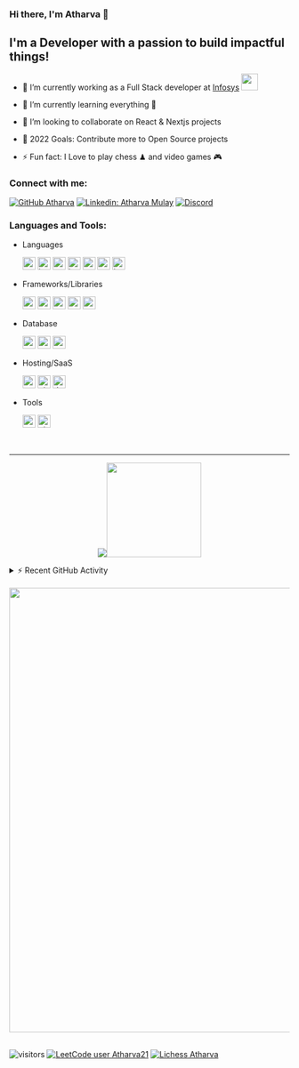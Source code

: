 ### Hi there, I'm Atharva 👋

## I'm a Developer with a passion to build impactful things!

-   🔭 I’m currently working as a Full Stack developer at [Infosys](https://www.infosys.com/) <img src="https://media.giphy.com/media/WUlplcMpOCEmTGBtBW/giphy.gif" width="30">

-   🌱 I’m currently learning everything 🤣
-   👯 I’m looking to collaborate on React & Nextjs projects
-   🥅 2022 Goals: Contribute more to Open Source projects
-   ⚡ Fun fact: I Love to play chess ♟ and video games 🎮

### Connect with me:

[![GitHub Atharva](https://img.shields.io/github/followers/Atharva21?label=follow&style=social)][github] [![Linkedin: Atharva Mulay](https://img.shields.io/badge/-Atharva%20Mulay-blue?style=flat-square&logo=Linkedin&logoColor=white&link=https://www.linkedin.com/in/atharvamulay/)][linkedin] [![Discord](https://img.shields.io/discord/762306474797039647?logo=Discord&logoColor=%2342b3f5&label=Tobi's%20Crib&style=flat-square)](https://discord.gg/4dgQfqBNAU)

### Languages and Tools:

-   Languages

    <img alt="typescript" src="https://img.shields.io/badge/-Typescript-444?&logo=Typescript&logoColor=2496ED" height="23px" /> <img alt="javascript" src="https://img.shields.io/badge/-Javascript-444?&logo=javascript" height="23px" /> <img alt="python" src="https://img.shields.io/badge/-Python-444?&logo=python&logoColor=2496ED" height="23px" /> <img alt="html" src="https://img.shields.io/badge/-Html-444?&logo=Html5" height="23px" /> <img alt="css" src="https://img.shields.io/badge/-CSS-444?&logo=Css3&logoColor=2496ED" height="23px" /> <img alt="go" src="https://img.shields.io/badge/-GO-444?&logo=go&logoColor=007ACC&logoColor=2496ED" height="23px" /> <img alt="java" src="https://img.shields.io/badge/-Java-444?&logo=Java&logoColor=FF0000" height="23px" />

-   Frameworks/Libraries

    <img alt="nodejs" src="https://img.shields.io/badge/-Nodejs-444?&logo=node.js" height="23px" /> <img alt="graphql" src="https://img.shields.io/badge/-GraphQL-444?&logo=GraphQL&logoColor=E10098" height="23px" /> <img alt="reactjs" src="https://img.shields.io/badge/-React-444?&logo=react" height="23px" /> <img alt="styled-components" src="https://img.shields.io/badge/-Styled%20Components-444?logo=styled-components" height="23px" /> <img alt="spring" src="https://img.shields.io/badge/-Spring%20Boot-444?logo=Spring" height="23px" />

-   Database

    <img alt="redis" src="https://img.shields.io/badge/-Redis-444?&logo=Redis" height="23px" /> <img alt="mongodb" src="https://img.shields.io/badge/-MongoDB-444?&logo=MongoDB" height="23px" /> <img alt="mysql" src="https://img.shields.io/badge/-MySQL-444?&logo=MySQL&logoColor=2496ED" height="23px" />

-   Hosting/SaaS

    <img alt="aws" src="https://img.shields.io/badge/-AWS-444?&logo=Amazon-aws&logoColor=FF9900" height="23px" /> <img alt="github-actions" src="https://img.shields.io/badge/-Github%20Actions-444?&logo=github-actions&logoColor=2496ED" height="23px" /> <img alt="docker" src="https://img.shields.io/badge/-Docker-444?&logo=docker" height="23px" />

-   Tools

    <img alt="vscode" src="https://img.shields.io/badge/-VSCode-444?&logo=visual-studio-code&logoColor=007ACC" height="23px" /> <img alt="git" src="https://img.shields.io/badge/-git-444?&logo=Git" height="23px" />

<br>

---

<p align="center">
<img src="https://github-readme-stats.vercel.app/api/top-langs/?username=Atharva21&exclude_repo=leetcode,Leetcode&theme=nord&show_icons=true&hide_border=true&include_all_commits=true&count_private=true&line_height=21" /><img height="170" valign="center" src="https://github-readme-stats.vercel.app/api?username=Atharva21&show_icons=true&hide_border=true&theme=nord&include_all_commits=true&count_private=true&line_height=21" />
</p>

<details>
  <summary>⚡ Recent GitHub Activity</summary>

<!--START_SECTION:activity-->

1. 🎉 Merged PR [#1](https://github.com/Atharva21/Atharva21/pull/1) in [Atharva21/Atharva21](https://github.com/Atharva21/Atharva21)
2. 💪 Opened PR [#1](https://github.com/Atharva21/Atharva21/pull/1) in [Atharva21/Atharva21](https://github.com/Atharva21/Atharva21)
3. ❗️ Opened issue [#19877](https://github.com/timburgan/timburgan/issues/19877) in [timburgan/timburgan](https://github.com/timburgan/timburgan)
4. ❗️ Closed issue [#6](https://github.com/Atharva21/cdk-poc/issues/6) in [Atharva21/cdk-poc](https://github.com/Atharva21/cdk-poc)
5. 🗣 Commented on [#6](https://github.com/Atharva21/cdk-poc/issues/6) in [Atharva21/cdk-poc](https://github.com/Atharva21/cdk-poc)
    <!--END_SECTION:activity-->
    </details>
    <br>
    <a href="#">
      <img width=800 src="https://github-profile-trophy.vercel.app/?username=Atharva21&column=7&theme=nord"/>
    </a>
    <br><br>

![visitors](https://komarev.com/ghpvc/?username=Atharva21&color=brightgreen) [![LeetCode user Atharva21](https://img.shields.io/badge/dynamic/json?style=flat-square&labelColor=black&color=%23ffa116&label=Leetcode%20Solved&query=solved&url=https%3A%2F%2Fleetcode-badge.vercel.app%2Fapi%2Fusers%2FAtharva21&logo=leetcode&logoColor=yellow)](https://leetcode.com/Atharva21/) [![Lichess Atharva](https://img.shields.io/badge/cybertron21-white?style=social&logo=lichess&label=lichess)](https://lichess.org/@/cybertron21)

[linkedin]: https://www.linkedin.com/in/atharvamulay/
[github]: https://github.com/Atharva21
[discord]: https://discord.gg/4dgQfqBNAU

<!-- [typescript]: https://img.shields.io/badge/-Typescript-333?&logo=Typescript
[nodejs]: https://img.shields.io/badge/-Nodejs-333?&logo=node.js
[javascript]: https://img.shields.io/badge/-Javascript-333?&logo=javascript
[graphql]: https://img.shields.io/badge/-GraphQL-333?&logo=GraphQL&logoColor=E10098
[html]: https://img.shields.io/badge/-Html-333?&logo=Html5
[css]: https://img.shields.io/badge/-CSS-333?&logo=Css3&logoColor=1572B6
[react]: https://img.shields.io/badge/-React-333?&logo=react
[styled-components]: https://img.shields.io/badge/-Styled%20Components-333?logo=styled-components
[java]: https://img.shields.io/badge/-Java-333?&logo=Java&logoColor=FF0000
[spring]: https://img.shields.io/badge/-Spring%20Boot-333?logo=Spring
[aws]: https://img.shields.io/badge/-AWS-333?&logo=Amazon-aws&logoColor=FF9900
[gh-actions]: https://img.shields.io/badge/-Github%20Actions-333?&logo=github-actions
[docker]: https://img.shields.io/badge/-Docker-333?&logo=docker
[python]: https://img.shields.io/badge/-Python-333?&logo=python
[git]: https://img.shields.io/badge/-git-333?&logo=Git
[redis]: https://img.shields.io/badge/-Redis-333?&logo=Redis
[mongodb]: https://img.shields.io/badge/-MongoDB-333?&logo=MongoDB
[mysql]: https://img.shields.io/badge/-MySQL-333?&logo=MySQL
[vscode]: https://img.shields.io/badge/-VSCode-333?&logo=visual-studio-code&logoColor=007ACC
[go]: https://img.shields.io/badge/-GO-333?&logo=go&logoColor=007ACC -->

